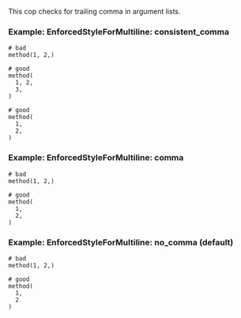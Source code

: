 This cop checks for trailing comma in argument lists.

### Example: EnforcedStyleForMultiline: consistent_comma
    # bad
    method(1, 2,)

    # good
    method(
      1, 2,
      3,
    )

    # good
    method(
      1,
      2,
    )

### Example: EnforcedStyleForMultiline: comma
    # bad
    method(1, 2,)

    # good
    method(
      1,
      2,
    )

### Example: EnforcedStyleForMultiline: no_comma (default)
    # bad
    method(1, 2,)

    # good
    method(
      1,
      2
    )